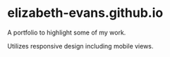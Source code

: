 # elizabeth-evans.github.io
A portfolio to highlight some of my work.

Utilizes responsive design including mobile views.
